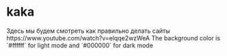 # kaka
<html>
  <body>Здесь мы будем смотреть как правильно делать сайты 
    https://www.youtube.com/watch?v=elqqe2wzWeA
  </body>
  <color>
    The background color is `#ffffff` for light mode and `#000000` for dark mode
  </color>
</html>
